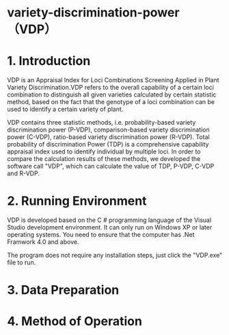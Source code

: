 # variety-discrimination-power （VDP）

# 1. Introduction
VDP is an Appraisal Index for Loci Combinations Screening Applied in Plant Variety Discrimination.VDP refers to the overall capability of a certain loci combination to distinguish all given varieties calculated by certain statistic method, based on the fact that the genotype of a loci combination can be used to identify a certain variety of plant. 

VDP contains three statistic methods, i.e. probability-based variety discrimination power (P-VDP), comparison-based variety discrimination power (C-VDP), ratio-based variety discrimination power (R-VDP). Total probability of discrimination Power (TDP) is a comprehensive capability appraisal index used to identify individual by multiple loci. In order to compare the calculation results of these methods, we developed the software call "VDP", which can calculate the value of TDP, P-VDP, C-VDP and R-VDP.

# 2. Running Environment
VDP is developed based on the C # programming language of the Visual Studio development environment. It can only run on Windows XP or later operating systems. You need to ensure that the computer has .Net Framwork 4.0 and above.

The program does not require any installation steps, just click the "VDP.exe" file to run.

# 3. Data Preparation


# 4. Method of Operation
